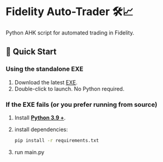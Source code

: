 # Fidelity Auto-Trader 🛠️📈

Python AHK script for automated trading in Fidelity. 

## 🚀 Quick Start

### Using the standalone **EXE**

1. Download the latest [EXE](https://drive.google.com/file/d/1WnvrqUsv0ozJPFkDZRr3AxSfGKJ1tUzV/view?usp=sharing).
2. Double-click to launch. No Python required.

### If the EXE fails (or you prefer running from source)

1. Install [**Python 3.9 +**](https://python.org).  
2. install dependencies:

   ```bash
   pip install -r requirements.txt
3. run main.py


